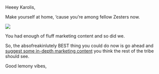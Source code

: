 Heeey Karolis,

Make yourself at home, ‘cause you’re among fellow Zesters now.

![](https://s3-eu-west-1.amazonaws.com/zest-app/assets.notifications/welcome-email/welcome_email_200.gif)

You had enough of fluff marketing content and so did we.

So, the absofreakinlutely BEST thing you could do now is go ahead and
[suggest some in-depth marketing
content](http://zest.is/contribute-content) you think the rest of the
tribe should see.

Good lemony vibes,
